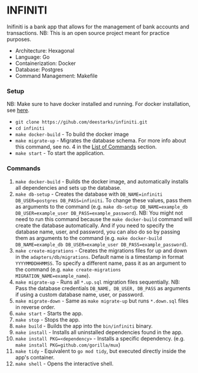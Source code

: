 # INFINITI

Inifiniti is a bank app that allows for the management of bank accounts and transactions. NB: This is an open source project meant for practice purposes.

- Architecture: Hexagonal
- Language: Go
- Containerization: Docker
- Database: Postgres
- Command Management: Makefile


### Setup

NB: Make sure to have docker installed and running. For docker installation, see [here](https://docs.docker.com/get-docker/).

- `git clone https://gihub.com/deestarks/infiniti.git`
- `cd infiniti`
- `make docker-build` - To build the docker image
- `make migrate-up` - Migrates the database schema. For more info about this command, see no. 4 in the [List of Commands](#commands) section.
- `make start` - To start the application.


### Commands
1. `make docker-build` - Builds the docker image, and automatically installs all dependencies and sets up the database.
2. `make db-setup` - Creates the database with `DB_NAME=infiniti DB_USER=postgres DB_PASS=infiniti`. To change these values, pass them as arguments to the command (e.g. `make db-setup DB_NAME=example_db DB_USER=example_user DB_PASS=example_password`). NB: You might not need to run this command because the `make docker-build` command will create the database automatically. And if you need to specify the database name, user, and password, you can also do so by passing them as arguments to the command (e.g. `make docker-build DB_NAME=example_db DB_USER=example_user DB_PASS=example_password`).
3. `make create-migrations` - Creates the migrations files for up and down in the `adapters/db/migrations`. Default name is a timestamp in format `YYYYMMDDHHMMSS`. To specify a different name, pass it as an argument to the command (e.g. `make create-migrations MIGRATION_NAME=example_name`).
4. `make migrate-up` - Runs all `*.up.sql` migration files sequentially. NB: Pass the database credentials `DB_NAME, DB_USER, DB_PASS` as arguments if using a custom database name, user, or password.
5. `make migrate-down` - Same as `make migrate-up` but runs `*.down.sql` files in reverse order.
6. `make start` - Starts the app.
7. `make stop` - Stops the app.
8. `make build` - Builds the app into the `bin/infiniti` binary.
9. `make install` - Installs all uninstalled dependencies found in the app.
10. `make install PKG=<dependency>` - Installs a specific dependency. (e.g. `make install PKG=github.com/gorilla/mux`)
11. `make tidy` - Equivalent to `go mod tidy`, but executed directly inside the app's container.
12. `make shell` - Opens the interactive shell.